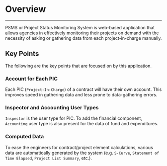 # Overview
---
PSMS or Project Status Monitoring System is web-based application that allows agencies in effectively monitoring their projects on demand with the  necessity of asking or gathering data from each project-in-charge manually.

## Key Points

The following are the key points that are focused on by this application.

### Account for Each PIC

Each PIC (`Project-In-Charge`) of a contract will have their own account. This improves speed in gathering data and less prone to data-gathering errors.

### Inspector and Accounting User Types

`Inspector` is the user type for PIC. To add the financial component, `Accounting` user type is also present for the data of fund and expenditures.

### Computed Data

To ease the engineers for contract/project element calculations, various data are automatically generated by the system (e.g. `S-Curve`, `Statement of Time Elapsed`, `Project List Summary`, etc.).